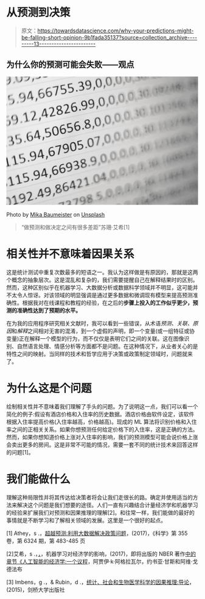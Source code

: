 # 从预测到决策

> 原文：<https://towardsdatascience.com/why-your-predictions-might-be-falling-short-opinion-9b1fada35137?source=collection_archive---------13----------------------->

## 为什么你的预测可能会失败——观点

![](img/1763cdbb20f571d4276317d5d3855656.png)

Photo by [Mika Baumeister](https://unsplash.com/photos/Wpnoqo2plFA?utm_source=unsplash&utm_medium=referral&utm_content=creditCopyText) on [Unsplash](https://unsplash.com/search/photos/numbers?utm_source=unsplash&utm_medium=referral&utm_content=creditCopyText)

> “做预测和做决定之间有很多差距”苏珊·艾希[1]

# **相关性并不意味着因果关系**

这是统计测试中重复次数最多的短语之一。我认为这样做是有原因的，那就是这两个概念的抽象层次。这是混乱和复杂的，我们需要提醒自己在解释结果时的区别。然而，这种区别似乎在机器学习、大数据分析或数据科学领域并不明显，这可能并不太令人惊讶。对该领域的明显强调是通过更多数据和微调现有模型来提高预测准确性。根据我对在线课程和教程的经验，在之后的**步骤上投入的工作似乎更少，预测的准确性达到了预期的水平。**

在为我的应用程序研究相关文献时，我可以看到一些错误，从术语*预测、关联、原因*和*解释*之间相对无害的混淆，到一个虚假的声明，即一个变量(或一组特征或协变量)正在解释一个模型的行为，而不仅仅是表明它们之间的关联。这在图像识别、自然语言处理、情感分析等方面都不是问题。在这种情况下，从业者关心的是特性之间的映射。当同样的技术和哲学应用于决策或政策制定领域时，问题就来了。

# 为什么这是个问题

绘制相关性并不意味着我们理解了手头的问题。为了说明这一点，我们可以看一个简化的例子:假设有酒店价格和入住率的历史数据。酒店价格由软件设定，该软件根据入住率提高价格(入住率越高，价格越高)。现成的 ML 算法将识别价格和入住率之间的正相关关系。如果你想预测任何给定价格下的入住率，这是正确的方法。然而，如果你想知道价格上涨对入住率的影响，我们的预测模型可能会说价格上涨会卖出更多的房间。这是非常不可能的情况，需要一套不同的统计技术来回答这样的问题[1]。

# 我们能做什么

理解这种局限性并将其传达给决策者将会让我们走很长的路。确定并使用适当的方法来解决这个问题是我们想要的途径。人们一直有兴趣结合计量经济学和机器学习的经验来扩展我们对预测和因果推理的理解[2]。和往常一样，我们能做的最好的事情就是不断学习和了解相关领域的发展。这里是一个很好的起点。

[1] Athey，s .，[超越预测:利用大数据解决政策问题](http://science.sciencemag.org/content/355/6324/483.abstract?casa_token=Jb2YqGWt7ZQAAAAA:oL5JIvQSohfzIMHgx-xKsQhn556dqYiJoI3Q-r38Qno5E5FKjK7Qjzv2ysu3u-7S9K6do0_OXDOolA)，(2017)，《科学》第 355 卷，第 6324 期，第 483-485 页

[2]艾希，s .，[，](https://www.nber.org/chapters/c14009)，机器学习对经济学的影响，(2017)，即将出版的 NBER 著作[中的章节《人工智能的经济学:一个议程](https://www.nber.org/books/agra-1)，阿贾伊·k·阿格拉瓦尔，约书亚·甘斯和阿维·戈德法布

[3] Imbens，g .，& Rubin，d .，[统计、社会和生物医学科学的因果推理:导论](https://www.cambridge.org/core/books/causal-inference-for-statistics-social-and-biomedical-sciences/71126BE90C58F1A431FE9B2DD07938AB)，(2015)，剑桥大学出版社